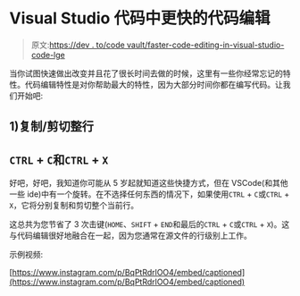 # Visual Studio 代码中更快的代码编辑

> 原文:[https://dev . to/code vault/faster-code-editing-in-visual-studio-code-lge](https://dev.to/codevault/faster-code-editing-in-visual-studio-code-lge)

当你试图快速做出改变并且花了很长时间去做的时候，这里有一些你经常忘记的特性。代码编辑特性是对你帮助最大的特性，因为大部分时间你都在编写代码。让我们开始吧:

## 1)复制/剪切整行

## `CTRL` + `C`和`CTRL` + `X`

好吧，好吧，我知道你可能从 5 岁起就知道这些快捷方式，但在 VSCode(和其他一些 ide)中有一个旋转。在不选择任何东西的情况下，如果使用`CTRL` + `C`或`CTRL` + `X`，它将分别复制和剪切整个当前行。

这总共为您节省了 3 次击键(`HOME`、`SHIFT` + `END`和最后的`CTRL` + `C`或`CTRL` + `X`)。这与代码编辑很好地融合在一起，因为您通常在源文件的行级别上工作。

示例视频:

[https://www.instagram.com/p/BqPtRdrlOO4/embed/captioned](https://www.instagram.com/p/BqPtRdrlOO4/embed/captioned)